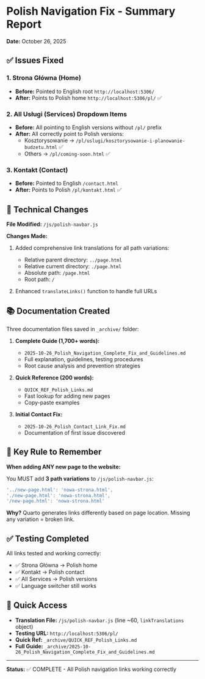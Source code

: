 # Polish Navigation Fix - Summary Report
**Date:** October 26, 2025

## ✅ Issues Fixed

### 1. Strona Główna (Home)
- **Before:** Pointed to English root `http://localhost:5306/`
- **After:** Points to Polish home `http://localhost:5306/pl/` ✅

### 2. All Usługi (Services) Dropdown Items
- **Before:** All pointing to English versions without `/pl/` prefix
- **After:** All correctly point to Polish versions:
  - Kosztorysowanie → `/pl/uslugi/kosztorysowanie-i-planowanie-budzetu.html` ✅
  - Others → `/pl/coming-soon.html` ✅

### 3. Kontakt (Contact)
- **Before:** Pointed to English `/contact.html`
- **After:** Points to Polish `/pl/kontakt.html` ✅

## 🔧 Technical Changes

**File Modified:** `/js/polish-navbar.js`

**Changes Made:**
1. Added comprehensive link translations for all path variations:
   - Relative parent directory: `../page.html`
   - Relative current directory: `./page.html`
   - Absolute path: `/page.html`
   - Root path: `/`

2. Enhanced `translateLinks()` function to handle full URLs

## 📚 Documentation Created

Three documentation files saved in `_archive/` folder:

1. **Complete Guide (1,700+ words):**
   - `2025-10-26_Polish_Navigation_Complete_Fix_and_Guidelines.md`
   - Full explanation, guidelines, testing procedures
   - Root cause analysis and prevention strategies

2. **Quick Reference (200 words):**
   - `QUICK_REF_Polish_Links.md`
   - Fast lookup for adding new pages
   - Copy-paste examples

3. **Initial Contact Fix:**
   - `2025-10-26_Polish_Contact_Link_Fix.md`
   - Documentation of first issue discovered

## 🎯 Key Rule to Remember

**When adding ANY new page to the website:**

You MUST add **3 path variations** to `/js/polish-navbar.js`:

```javascript
'../new-page.html': 'nowa-strona.html',
'./new-page.html': 'nowa-strona.html',
'/new-page.html': 'nowa-strona.html'
```

**Why?** Quarto generates links differently based on page location. Missing any variation = broken link.

## ✅ Testing Completed

All links tested and working correctly:
- ✅ Strona Główna → Polish home
- ✅ Kontakt → Polish contact  
- ✅ All Services → Polish versions
- ✅ Language switcher still works

## 📍 Quick Access

- **Translation File:** `/js/polish-navbar.js` (line ~60, `linkTranslations` object)
- **Testing URL:** `http://localhost:5306/pl/`
- **Quick Ref:** `_archive/QUICK_REF_Polish_Links.md`
- **Full Guide:** `_archive/2025-10-26_Polish_Navigation_Complete_Fix_and_Guidelines.md`

---

**Status:** ✅ COMPLETE - All Polish navigation links working correctly
